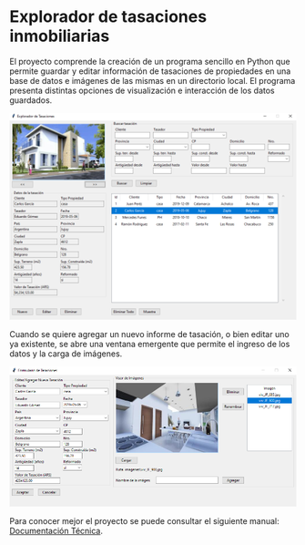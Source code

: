 # Explorador de tasaciones inmobiliarias

El proyecto comprende la creación de un programa sencillo en Python que permite guardar y editar información de tasaciones de propiedades en una base de datos e imágenes de las mismas en un directorio local. El programa presenta distintas opciones de visualización e interacción de los datos guardados.

![Ventana principal](img/readme/principal.png)

Cuando se quiere agregar un nuevo informe de tasación, o bien editar uno ya existente, se abre una ventana emergente que permite el ingreso de los datos y la carga de imágenes. 

![Ventana principal](img/readme/editor.png)

Para conocer mejor el proyecto se puede consultar el siguiente manual: [Documentación Técnica](documentacion\manual_tecnico.pdf).